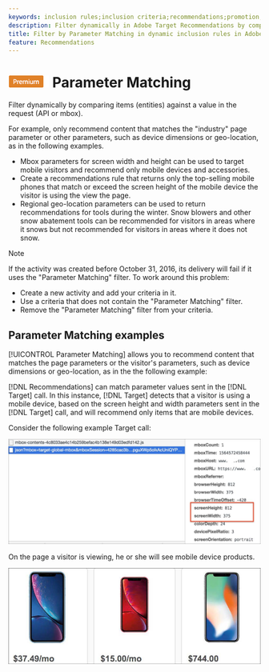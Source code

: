 ```yaml
---
keywords: inclusion rules;inclusion criteria;recommendations;promotion;promotions;dynamic filtering;dynamic;parameter matching
description: Filter dynamically in Adobe Target Recommendations by comparing items (entities) against a value in the request (API or mbox).
title: Filter by Parameter Matching in dynamic inclusion rules in Adobe Target Recommendations
feature: Recommendations
---
```


# ![PREMIUM](/help/assets/premium.png) Parameter Matching

Filter dynamically by comparing items (entities) against a value in the request (API or mbox).

For example, only recommend content that matches the "industry" page parameter or other parameters, such as device dimensions or geo-location, as in the following examples.

* Mbox parameters for screen width and height can be used to target mobile visitors and recommend only mobile devices and accessories.
* Create a recommendations rule that returns only the top-selling mobile phones that match or exceed the screen height of the mobile device the visitor is using the view the page.
* Regional geo-location parameters can be used to return recommendations for tools during the winter. Snow blowers and other snow abatement tools can be recommended for visitors in areas where it snows but not recommended for visitors in areas where it does not snow.

>[!NOTE]
>
>If the activity was created before October 31, 2016, its delivery will fail if it uses the "Parameter Matching" filter. To work around this problem:
>
>* Create a new activity and add your criteria in it.
>* Use a criteria that does not contain the "Parameter Matching" filter.
>* Remove the "Parameter Matching" filter from your criteria.

## Parameter Matching examples

[!UICONTROL Parameter Matching] allows you to recommend content that matches the page parameters or the visitor's parameters, such as device dimensions or geo-location, as in the the following example:

[!DNL Recommendations] can match parameter values sent in the [!DNL Target] call. In this instance, [!DNL Target] detects that a visitor is using a mobile device, based on the screen height and width parameters sent in the [!DNL Target] call, and will recommend only items that are mobile devices.

Consider the following example Target call:

![Target call](/help/c-recommendations/c-algorithms/assets/example-target-call-2.png)

On the page a visitor is viewing, he or she will see mobile device products.

![Mobile device products](/help/c-recommendations/c-algorithms/assets/phones.png)
